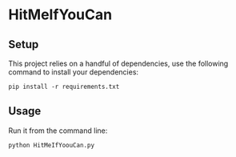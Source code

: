 # HitMeIfYouCan

## Setup

This project relies on a handful of dependencies, use the following command to install your dependencies:

```shell
pip install -r requirements.txt
```


## Usage

Run it from the command line:

```shell
python HitMeIfYoouCan.py
```
